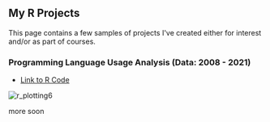 ## My R Projects


This page contains a few samples of projects I've created either for interest and/or as part of courses.


### Programming Language Usage Analysis (Data: 2008 - 2021)
- [Link to R Code](https://github.com/holgerspeckter/r_plotting_samples/blob/main/r_plot_examples.md)

![r_plotting6](https://user-images.githubusercontent.com/96922284/149657713-abeaa7cb-27d7-434d-9b2b-2404231ba59f.PNG)

more soon
